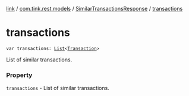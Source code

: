 [link](../../index.md) / [com.tink.rest.models](../index.md) / [SimilarTransactionsResponse](index.md) / [transactions](./transactions.md)

# transactions

`var transactions: `[`List`](https://kotlinlang.org/api/latest/jvm/stdlib/kotlin.collections/-list/index.html)`<`[`Transaction`](../-transaction/index.md)`>`

List of similar transactions.

### Property

`transactions` - List of similar transactions.